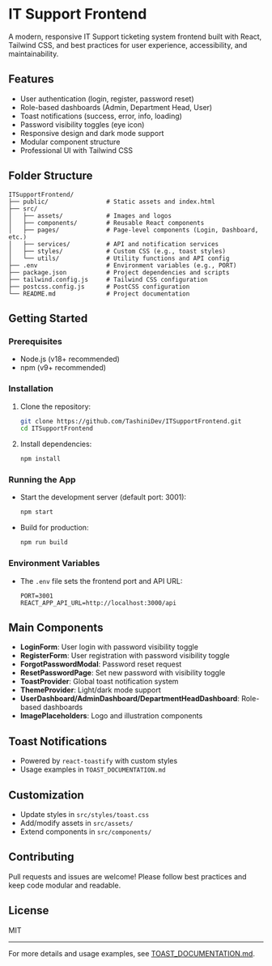 # IT Support Frontend

A modern, responsive IT Support ticketing system frontend built with React, Tailwind CSS, and best practices for user experience, accessibility, and maintainability.

## Features
- User authentication (login, register, password reset)
- Role-based dashboards (Admin, Department Head, User)
- Toast notifications (success, error, info, loading)
- Password visibility toggles (eye icon)
- Responsive design and dark mode support
- Modular component structure
- Professional UI with Tailwind CSS

## Folder Structure
```
ITSupportFrontend/
├── public/                # Static assets and index.html
├── src/
│   ├── assets/            # Images and logos
│   ├── components/        # Reusable React components
│   ├── pages/             # Page-level components (Login, Dashboard, etc.)
│   ├── services/          # API and notification services
│   ├── styles/            # Custom CSS (e.g., toast styles)
│   └── utils/             # Utility functions and API config
├── .env                   # Environment variables (e.g., PORT)
├── package.json           # Project dependencies and scripts
├── tailwind.config.js     # Tailwind CSS configuration
├── postcss.config.js      # PostCSS configuration
└── README.md              # Project documentation
```

## Getting Started

### Prerequisites
- Node.js (v18+ recommended)
- npm (v9+ recommended)

### Installation
1. Clone the repository:
   ```sh
   git clone https://github.com/TashiniDev/ITSupportFrontend.git
   cd ITSupportFrontend
   ```
2. Install dependencies:
   ```sh
   npm install
   ```

### Running the App
- Start the development server (default port: 3001):
  ```sh
  npm start
  ```
- Build for production:
  ```sh
  npm run build
  ```

### Environment Variables
- The `.env` file sets the frontend port and API URL:
  ```env
  PORT=3001
  REACT_APP_API_URL=http://localhost:3000/api
  ```

## Main Components
- **LoginForm**: User login with password visibility toggle
- **RegisterForm**: User registration with password visibility toggle
- **ForgotPasswordModal**: Password reset request
- **ResetPasswordPage**: Set new password with visibility toggle
- **ToastProvider**: Global toast notification system
- **ThemeProvider**: Light/dark mode support
- **UserDashboard/AdminDashboard/DepartmentHeadDashboard**: Role-based dashboards
- **ImagePlaceholders**: Logo and illustration components

## Toast Notifications
- Powered by `react-toastify` with custom styles
- Usage examples in `TOAST_DOCUMENTATION.md`

## Customization
- Update styles in `src/styles/toast.css`
- Add/modify assets in `src/assets/`
- Extend components in `src/components/`

## Contributing
Pull requests and issues are welcome! Please follow best practices and keep code modular and readable.

## License
MIT

---
For more details and usage examples, see [TOAST_DOCUMENTATION.md](./TOAST_DOCUMENTATION.md).
